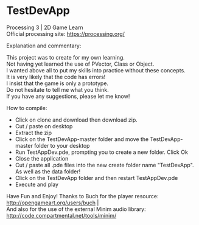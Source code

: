 # TestDevApp
Processing 3 | 2D Game Learn <br/>
Official processing site: https://processing.org/

Explanation and commentary: <br/>

This project was to create for my own learning. <br/>
Not having yet learned the use of PVector, Class or Object. <br/>
I wanted above all to put my skills into practice without these concepts. <br/>
It is very likely that the code has errors! <br/>
I insist that the game is only a prototype. <br/>
Do not hesitate to tell me what you think. <br/>
If you have any suggestions, please let me know!

How to compile:
- Click on clone and download then download zip.
- Cut / paste on desktop
- Extract the zip
- Click on the TestDevApp-master folder and move the TestDevApp-master folder to your desktop
- Run TestAppDev.pde, prompting you to create a new folder. Click Ok
- Close the application
- Cut / paste all .pde files into the new create folder name "TestDevApp". As well as the data folder!
- Click on the TestDevApp folder and then restart TestAppDev.pde
- Execute and play

Have Fun and Enjoy!
Thanks to Buch for the player resource: http://opengameart.org/users/buch | <br/>
And also for the use of the external Minim audio library: http://code.compartmental.net/tools/minim/
